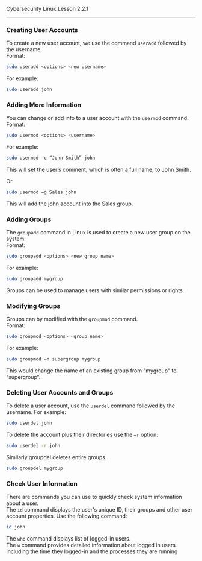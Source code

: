Cybersecurity Linux Lesson 2.2.1
___
### Creating User Accounts  
To create a new user account, we use the command `useradd` followed by the username.  
Format:
```bash
sudo useradd <options> <new username>
```

For example:  
```bash
sudo useradd john
```

### Adding More Information  
You can change or add info to a user account with the `usermod` command. Format: 
```bash
sudo usermod <options> <username>  
```

For example:  
```bash
sudo usermod –c “John Smith” john  
```
This will set the user’s comment, which is often a full name, to John Smith.  

Or
```bash
sudo usermod –g Sales john
```
This will add the john account into the Sales group.

### Adding Groups  
The `groupadd` command in Linux is used to create a new user group on the system.  
Format: 
```bash
sudo groupadd <options> <new group name> 
``` 

For example:  
```bash
sudo groupadd mygroup  
```
Groups can be used to manage users with similar permissions or rights.

### Modifying Groups  
Groups can by modified with the `groupmod` command.  
Format: 
```bash
sudo groupmod <options> <group name>  
```

For example:  
```bash
sudo groupmod –n supergroup mygroup  
```
This would change the name of an existing group from "mygroup" to “supergroup”.

### Deleting User Accounts and Groups  
To delete a user account, use the `userdel` command followed by the username. For example:  
```bash
sudo userdel john  
```

To delete the account plus their directories use the `–r` option:  
```bash
sudo userdel -r john  
```

Similarly groupdel deletes entire groups.  
```bash
sudo groupdel mygroup
```

### Check User Information  
There are commands you can use to quickly check system information about a user.  
The `id` command displays the user's unique ID, their groups and other user account properties. Use the following command:  
```bash
id john  
```

The `who` command displays list of logged-in users.  
The `w` command provides detailed information about logged in users including the time they logged-in and the processes they are running